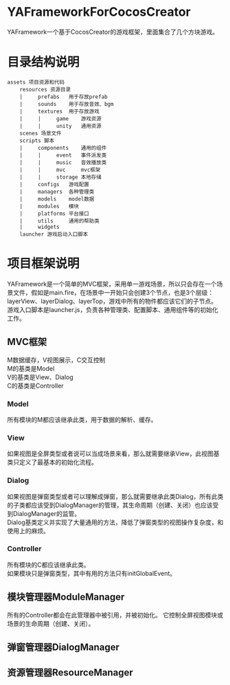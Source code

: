 # YAFrameworkForCocosCreator
YAFramework一个基于CocosCreator的游戏框架，里面集合了几个方块游戏。

# 目录结构说明
```
assets 项目资源和代码   
    resources 资源目录   
    |     prefabs 	用于存放prefab   
    |     sounds 	用于存放音效、bgm   
    |     textures 	用于存放游戏  
    |     |     game 	游戏资源  
    |     |     unity 	通用资源  
    scenes 场景文件  
    scripts 脚本  
    |     components  	通用的组件
    |     |     event  	事件派发类
    |     |     music  	音效播放类
    |     |     mvc  	mvc框架
    |     |     storage 本地存储
    |     configs  	游戏配置
    |     managers  各种管理类
    |     models  	model数据
    |     modules  	模块
    |     platforms 平台接口
    |     utils  	通用的帮助类
    |     widgets  
    launcher 游戏启动入口脚本  
```

# 项目框架说明
YAFramework是一个简单的MVC框架，采用单一游戏场景，所以只会存在一个场景文件，假如是main.fire，在场景中一开始只会创建3个节点，也是3个层级：layerView、layerDialog、layerTop，游戏中所有的物件都应该它们的子节点。   
游戏入口脚本是launcher.js，负责各种管理类、配置脚本、通用组件等的初始化工作。

## MVC框架
M数据缓存，V视图展示，C交互控制  
M的基类是Model  
V的基类是View、Dialog  
C的基类是Controller  
### Model
所有模块的M都应该继承此类，用于数据的解析、缓存。
### View
如果视图是全屏类型或者说可以当成场景来看，那么就需要继承View，此视图基类只定义了最基本的初始化流程。
### Dialog
如果视图是弹窗类型或者可以理解成弹窗，那么就需要继承此类Dialog，所有此类的子类都应该受到DialogManager的管理，其生命周期（创建、关闭）也应该受到DialogManager的监管。  
Dialog基类定义并实现了大量通用的方法，降低了弹窗类型的视图操作复杂度，和使用上的麻烦。
### Controller
所有模块的C都应该继承此类。  
如果模块只是弹窗类型，其中有用的方法只有initGlobalEvent。

## 模块管理器ModuleManager
所有的Controller都会在此管理器中被引用，并被初始化。
它控制全屏视图模块或场景的生命周期（创建、关闭）。

## 弹窗管理器DialogManager

## 资源管理器ResourceManager
